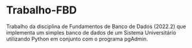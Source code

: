 # Trabalho-FBD
Trabalho da disciplina de Fundamentos de Banco de Dados (2022.2) que implementa um simples banco de dados de um Sistema Universitário utilizando Python em conjunto com o programa pgAdmin.
